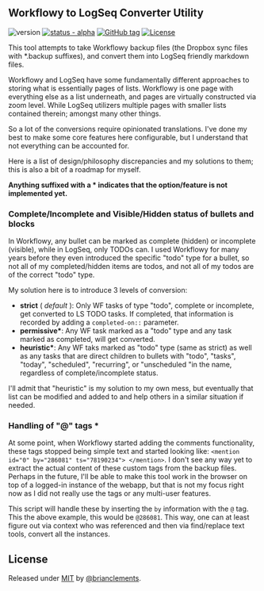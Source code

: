 ## Workflowy to LogSeq Converter Utility

![version](https://img.shields.io/badge/version-0.7.0-yellowgreen) [![status - alpha](https://img.shields.io/badge/status-alpha-orange)](https://) [![GitHub tag](https://img.shields.io/github/tag/brianclements/wf2ls?include_prereleases=&sort=semver&color=blue)](https://github.com/brianclements/wf2ls/releases/)
[![License](https://img.shields.io/badge/License-MIT-blue)](#license)

This tool attempts to take Workflowy backup files (the Dropbox sync files with
*.backup suffixes), and convert them into LogSeq friendly markdown files.

Workflowy and LogSeq have some fundamentally different approaches to storing
what is essentially pages of lists. Workflowy is one page with everything else
as a list underneath, and pages are virtually constructed via zoom level. While
LogSeq utilizers multiple pages with smaller lists contained therein; amongst
many other things.

So a lot of the conversions require opinionated translations. I've done
my best to make some core features here configurable, but I understand that not
everything can be accounted for.

Here is a list of design/philosophy discrepancies and my solutions to them; this
is also a bit of a roadmap for myself. 

**Anything suffixed with a __*__ indicates that the option/feature is not
implemented yet.**

### Complete/Incomplete and Visible/Hidden status of bullets and blocks

In Workflowy, any bullet can be marked as complete (hidden) or incomplete
(visible), while in LogSeq, only TODOs can. I used Workflowy for many years
before they even introduced the specific "todo" type for a bullet, so not all of 
my completed/hidden items are todos, and not all of my todos are of the correct
"todo" type.

My solution here is to introduce 3 levels of conversion:

- **strict** ( _default_ ): Only WF tasks of type "todo", complete or incomplete, get
    converted to LS TODO tasks. If completed, that information is recorded by adding a
    `completed-on::` parameter.
- __permissive*__: Any WF task marked as a "todo" type and any task marked as
    completed, will get converted.
- __heuristic*__: Any WF taks marked as "todo" type (same as strict) as well as
    any tasks that are direct children to bullets with "todo", "tasks", "today", "scheduled",
    "recurring", or "unscheduled "in the name, regardless of complete/incomplete status.

I'll admit that "heuristic" is my solution to my own mess, but eventually that
list can be modified and added to and help others in a similar situation if
needed.

### Handling of "@" tags *

At some point, when Workflowy started adding the comments functionality, these
tags stopped being simple text and started looking like: `<mention id="0"
by="286081" ts="78190234"> </mention>`. I don't see any way yet to extract
the actual content of these custom tags from the backup files. Perhaps in the future, I'll be able to
make this tool work in the browser on top of a logged-in instance of the webapp,
but that is not my focus right now as I did not really use the tags or any
multi-user features.

This script will handle these by inserting the `by` information with the `@`
tag. This the above example, this would be `@286081`. This way, one can at least
figure out via context who was referenced and then via find/replace text tools,
convert all the instances.

## License

Released under [MIT](/LICENSE) by [@brianclements](https://github.com/brianclements).
